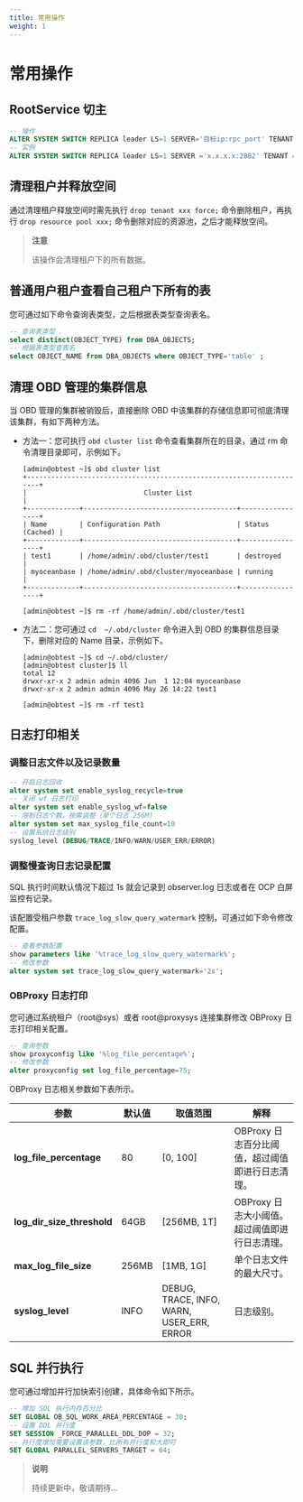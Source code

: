 ```yaml
---
title: 常用操作
weight: 1
---
```

# **常用操作**

## **RootService 切主**

```sql
-- 操作
ALTER SYSTEM SWITCH REPLICA leader LS=1 SERVER='目标ip:rpc_port' TENANT ='sys';
-- 实例
ALTER SYSTEM SWITCH REPLICA leader LS=1 SERVER ='x.x.x.x:2882' TENANT ='sys'
```

## **清理租户并释放空间**

通过清理租户释放空间时需先执行 `drop tenant xxx force;` 命令删除租户，再执行 `drop resource pool xxx;` 命令删除对应的资源池，之后才能释放空间。

> **注意**
>
> 该操作会清理租户下的所有数据。

## **普通用户租户查看自己租户下所有的表**

您可通过如下命令查询表类型，之后根据表类型查询表名。

```sql
-- 查询表类型
select distinct(OBJECT_TYPE) from DBA_OBJECTS;  
-- 根据表类型查表名
select OBJECT_NAME from DBA_OBJECTS where OBJECT_TYPE='table' ;
```

## 清理 OBD 管理的集群信息

当 OBD 管理的集群被销毁后，直接删除 OBD 中该集群的存储信息即可彻底清理该集群，有如下两种方法。

* 方法一：您可执行 `obd cluster list` 命令查看集群所在的目录，通过 rm 命令清理目录即可，示例如下。
  
  ```shell
  [admin@obtest ~]$ obd cluster list
  +----------------------------------------------------------------------+
  |                             Cluster List                             |
  +-------------+--------------------------------------+-----------------+
  | Name        | Configuration Path                   | Status (Cached) |
  +-------------+--------------------------------------+-----------------+
  | test1       | /home/admin/.obd/cluster/test1       | destroyed       |
  | myoceanbase | /home/admin/.obd/cluster/myoceanbase | running         |
  +-------------+--------------------------------------+-----------------+

  [admin@obtest ~]$ rm -rf /home/admin/.obd/cluster/test1
  ```

* 方法二：您可通过 `cd  ~/.obd/cluster` 命令进入到 OBD 的集群信息目录下，删除对应的 Name 目录，示例如下。
  
  ```shell
  [admin@obtest ~]$ cd ~/.obd/cluster/
  [admin@obtest cluster]$ ll
  total 12
  drwxr-xr-x 2 admin admin 4096 Jun  1 12:04 myoceanbase
  drwxr-xr-x 2 admin admin 4096 May 26 14:22 test1

  [admin@obtest ~]$ rm -rf test1
  ```

## **日志打印相关**

### **调整日志文件以及记录数量**

```sql
-- 开启日志回收
alter system set enable_syslog_recycle=true
-- 关闭 wf 日志打印
alter system set enable_syslog_wf=false
-- 限制日志个数，按需调整（单个日志 256M）
alter system set max_syslog_file_count=10
-- 设置系统日志级别
syslog_level (DEBUG/TRACE/INFO/WARN/USER_ERR/ERROR)
```

### **调整慢查询日志记录配置**

SQL 执行时间默认情况下超过 1s 就会记录到 observer.log 日志或者在 OCP 白屏监控有记录。

该配置受租户参数 `trace_log_slow_query_watermark` 控制，可通过如下命令修改配置。

```sql
-- 查看参数配置
show parameters like '%trace_log_slow_query_watermark%';
-- 修改参数
alter system set trace_log_slow_query_watermark='2s';
```

### OBProxy 日志打印

您可通过系统租户（root@sys）或者 root@proxysys 连接集群修改 OBProxy 日志打印相关配置。

```sql
-- 查询参数
show proxyconfig like '%log_file_percentage%';
-- 修改参数
alter proxyconfig set log_file_percentage=75;
```

OBProxy 日志相关参数如下表所示。

| 参数 | 默认值 | 取值范围 | 解释 |
| --- | --- | --- | --- |
| **log_file_percentage** | 80 | [0, 100] | OBProxy 日志百分比阈值，超过阈值即进行日志清理。 |
| **log_dir_size_threshold** | 64GB | [256MB, 1T] | OBProxy 日志大小阈值。超过阈值即进行日志清理。 |
| **max_log_file_size** | 256MB | [1MB, 1G] | 单个日志文件的最大尺寸。 |
| **syslog_level** | INFO | DEBUG, TRACE, INFO, WARN, USER_ERR, ERROR | 日志级别。 |

## **SQL 并行执行**

您可通过增加并行加快索引创建，具体命令如下所示。

```sql
-- 增加 SQL 执行内存百分比
SET GLOBAL OB_SQL_WORK_AREA_PERCENTAGE = 30; 
-- 设置 DDL 并行度
SET SESSION _FORCE_PARALLEL_DDL_DOP = 32;
-- 并行度增加需要设置该参数，比所有并行度和大即可
SET GLOBAL PARALLEL_SERVERS_TARGET = 64;
```

> **说明**
>
> 持续更新中，敬请期待...
